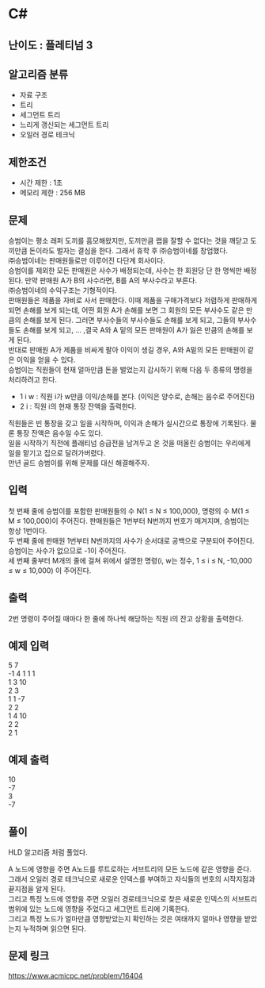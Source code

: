# C#

## 난이도 : 플레티넘 3

## 알고리즘 분류
  - 자료 구조
  - 트리
  - 세그먼트 트리
  - 느리게 갱신되는 세그먼트 트리
  - 오일러 경로 테크닉

## 제한조건
  - 시간 제한 : 1초
  - 메모리 제한 : 256 MB

## 문제
승범이는 평소 래퍼 도끼를 흠모해왔지만, 도끼만큼 랩을 잘할 수 없다는 것을 깨닫고 도끼만큼 돈이라도 벌자는 결심을 한다. 그래서 휴학 후 ㈜승범이네를 창업했다.<br/>
㈜승범이네는 판매원들로만 이루어진 다단계 회사이다.<br/>
승범이를 제외한 모든 판매원은 사수가 배정되는데, 사수는 한 회원당 단 한 명씩만 배정된다. 만약 판매원 A가 B의 사수라면, B를 A의 부사수라고 부른다.<br/>
㈜승범이네의 수익구조는 기형적이다.<br/>
판매원들은 제품을 자비로 사서 판매한다. 이때 제품을 구매가격보다 저렴하게 판매하게 되면 손해를 보게 되는데, 어떤 회원 A가 손해를 보면 그 회원의 모든 부사수도 같은 만큼의 손해를 보게 된다. 그러면 부사수들의 부사수들도 손해를 보게 되고, 그들의 부사수들도 손해를 보게 되고, … ,결국 A와 A 밑의 모든 판매원이 A가 잃은 만큼의 손해를 보게 된다.<br/>
반대로 판매원 A가 제품을 비싸게 팔아 이익이 생길 경우, A와 A밑의 모든 판매원이 같은 이익을 얻을 수 있다.<br/>
승범이는 직원들이 현재 얼마만큼 돈을 벌었는지 감시하기 위해 다음 두 종류의 명령을 처리하려고 한다.<br/>

  - 1 i w : 직원 i가 w만큼 이익/손해를 본다. (이익은 양수로, 손해는 음수로 주어진다)
  - 2 i : 직원 i의 현재 통장 잔액을 출력한다.

직원들은 빈 통장을 갖고 일을 시작하며, 이익과 손해가 실시간으로 통장에 기록된다. 물론 통장 잔액은 음수일 수도 있다.<br/>
일을 시작하기 직전에 플래티넘 승급전을 남겨두고 온 것을 떠올린 승범이는 우리에게 일을 맡기고 집으로 달려가버렸다.<br/>
만년 골드 승범이를 위해 문제를 대신 해결해주자.<br/>


## 입력
첫 번째 줄에 승범이를 포함한 판매원들의 수 N(1 ≤ N ≤ 100,000), 명령의 수 M(1 ≤ M ≤ 100,000)이 주어진다. 판매원들은 1번부터 N번까지 번호가 매겨지며, 승범이는 항상 1번이다.<br/>
두 번째 줄에 판매원 1번부터 N번까지의 사수가 순서대로 공백으로 구분되어 주어진다. 승범이는 사수가 없으므로 -1이 주어진다.<br/>
세 번째 줄부터 M개의 줄에 걸쳐 위에서 설명한 명령(i, w는 정수, 1 ≤ i ≤ N, -10,000 ≤ w ≤ 10,000) 이 주어진다.<br/>


## 출력
2번 명령이 주어질 때마다 한 줄에 하나씩 해당하는 직원 i의 잔고 상황을 출력한다.<br/>


## 예제 입력
5 7<br/>
-1 4 1 1 1<br/>
1 3 10<br/>
2 3<br/>
1 1 -7<br/>
2 2<br/>
1 4 10<br/>
2 2<br/>
2 1<br/>


## 예제 출력
10<br/>
-7<br/>
3<br/>
-7<br/>


## 풀이
HLD 알고리즘 처럼 풀었다.<br/>

A 노드에 영향을 주면 A노드를 루트로하는 서브트리의 모든 노드에 같은 영향을 준다.<br/>
그래서 오일러 경로 테크닉으로 새로운 인덱스를 부여하고 자식들의 번호의 시작지점과 끝지점을 알게 된다.<br/>
그리고 특정 노드에 영향을 주면 오일러 경로테크닉으로 찾은 새로운 인덱스의 서브트리 범위에 있는 노드에 영향을 주었다고 세그먼트 트리에 기록한다.<br/>
그리고 특정 노드가 얼마만큼 영향받았는지 확인하는 것은 여태까지 얼마나 영향을 받았는지 누적하며 읽으면 된다.<br/>


## 문제 링크
https://www.acmicpc.net/problem/16404